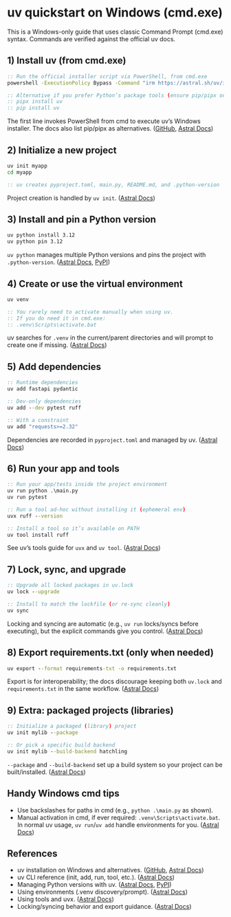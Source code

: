 # uv quickstart on Windows (cmd.exe)

This is a Windows-only guide that uses classic Command Prompt (cmd.exe) syntax. Commands are verified against the official uv docs.

## 1) Install uv (from cmd.exe)

```bat
:: Run the official installer script via PowerShell, from cmd.exe
powershell -ExecutionPolicy Bypass -Command "irm https://astral.sh/uv/install.ps1 | iex"

:: Alternative if you prefer Python’s package tools (ensure pip/pipx on PATH):
:: pipx install uv
:: pip install uv
```

The first line invokes PowerShell from cmd to execute uv’s Windows installer. The docs also list pip/pipx as alternatives. ([GitHub][1], [Astral Docs][2])

## 2) Initialize a new project

```bat
uv init myapp
cd myapp

:: uv creates pyproject.toml, main.py, README.md, and .python-version
```

Project creation is handled by `uv init`. ([Astral Docs][3])

## 3) Install and pin a Python version

```bat
uv python install 3.12
uv python pin 3.12
```

`uv python` manages multiple Python versions and pins the project with `.python-version`. ([Astral Docs][4], [PyPI][5])

## 4) Create or use the virtual environment

```bat
uv venv

:: You rarely need to activate manually when using uv.
:: If you do need it in cmd.exe:
:: .venv\Scripts\activate.bat
```

uv searches for `.venv` in the current/parent directories and will prompt to create one if missing. ([Astral Docs][6])

## 5) Add dependencies

```bat
:: Runtime dependencies
uv add fastapi pydantic

:: Dev-only dependencies
uv add --dev pytest ruff

:: With a constraint
uv add "requests>=2.32"
```

Dependencies are recorded in `pyproject.toml` and managed by uv. ([Astral Docs][3])

## 6) Run your app and tools

```bat
:: Run your app/tests inside the project environment
uv run python .\main.py
uv run pytest

:: Run a tool ad-hoc without installing it (ephemeral env)
uvx ruff --version

:: Install a tool so it’s available on PATH
uv tool install ruff
```

See uv’s tools guide for `uvx` and `uv tool`. ([Astral Docs][7])

## 7) Lock, sync, and upgrade

```bat
:: Upgrade all locked packages in uv.lock
uv lock --upgrade

:: Install to match the lockfile (or re-sync cleanly)
uv sync
```

Locking and syncing are automatic (e.g., `uv run` locks/syncs before executing), but the explicit commands give you control. ([Astral Docs][8])

## 8) Export requirements.txt (only when needed)

```bat
uv export --format requirements-txt -o requirements.txt
```

Export is for interoperability; the docs discourage keeping both `uv.lock` and `requirements.txt` in the same workflow. ([Astral Docs][8])

## 9) Extra: packaged projects (libraries)

```bat
:: Initialize a packaged (library) project
uv init mylib --package

:: Or pick a specific build backend
uv init mylib --build-backend hatchling
```

`--package` and `--build-backend` set up a build system so your project can be built/installed. ([Astral Docs][9])

## Handy Windows cmd tips

* Use backslashes for paths in cmd (e.g., `python .\main.py` as shown).
* Manual activation in cmd, if ever required: `.venv\Scripts\activate.bat`. In normal uv usage, `uv run`/`uv add` handle environments for you. ([Astral Docs][6])

## References

* uv installation on Windows and alternatives. ([GitHub][1], [Astral Docs][2])
* uv CLI reference (init, add, run, tool, etc.). ([Astral Docs][3])
* Managing Python versions with uv. ([Astral Docs][4], [PyPI][5])
* Using environments (.venv discovery/prompt). ([Astral Docs][6])
* Using tools and uvx. ([Astral Docs][7])
* Locking/syncing behavior and export guidance. ([Astral Docs][8])

[1]: https://github.com/astral-sh/uv?utm_source=chatgpt.com "GitHub - astral-sh/uv: An extremely fast Python package and project ..."
[2]: https://docs.astral.sh/uv/getting-started/installation/?utm_source=chatgpt.com "Installation | uv - Astral"
[3]: https://docs.astral.sh/uv/reference/cli/?utm_source=chatgpt.com "Commands | uv - Astral"
[4]: https://docs.astral.sh/uv/guides/install-python/?utm_source=chatgpt.com "Installing and managing Python | uv - Astral"
[5]: https://pypi.org/project/uv/?utm_source=chatgpt.com "uv · PyPI"
[6]: https://docs.astral.sh/uv/pip/environments/?utm_source=chatgpt.com "Using environments | uv - Astral"
[7]: https://docs.astral.sh/uv/guides/tools/?utm_source=chatgpt.com "Using tools | uv - Astral"
[8]: https://docs.astral.sh/uv/concepts/projects/sync/ "Locking and syncing | uv"
[9]: https://docs.astral.sh/uv/concepts/projects/config/?utm_source=chatgpt.com "Configuring projects | uv - docs.astral.sh"
